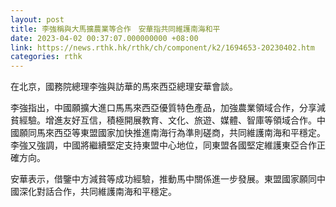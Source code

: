 ```yaml
---
layout: post
title: 李強稱與大馬擴農業等合作　安華指共同維護南海和平
date: 2023-04-02 00:37:07.000000000 +08:00
link: https://news.rthk.hk/rthk/ch/component/k2/1694653-20230402.htm
categories: rthk
---
```


在北京，國務院總理李強與訪華的馬來西亞總理安華會談。

李強指出，中國願擴大進口馬馬來西亞優質特色產品，加強農業領域合作，分享減貧經驗。增進友好互信，積極開展教育、文化、旅遊、媒體、智庫等領域合作。中國願同馬來西亞等東盟國家加快推進南海行為準則磋商，共同維護南海和平穩定。李強又強調，中國將繼續堅定支持東盟中心地位，同東盟各國堅定維護東亞合作正確方向。

安華表示，借鑒中方減貧等成功經驗，推動馬中關係進一步發展。東盟國家願同中國深化對話合作，共同維護南海和平穩定。
